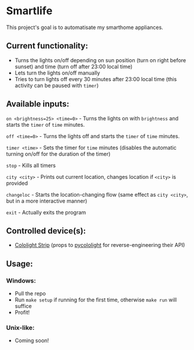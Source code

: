 # Smartlife
This project's goal is to automatisate my smarthome appliances.

Current functionality:
---
- Turns the lights on/off depending on sun position (turn on right before sunset) and time (turn off after 23:00 local time)
- Lets turn the lights on/off manually
- Tries to turn lights off every 30 minutes after 23:00 local time (this activity can be paused with `timer`)

Available inputs:
---
`on <brightness=25> <time=0>` - Turns the lights on with `brightness` and starts the `timer` of `time` minutes.

`off <time=0>` - Turns the lights off and starts the `timer` of `time` minutes.

`timer <time>` - Sets the timer for `time` minutes (disables the automatic turning on/off for the duration of the timer)

`stop` - Kills all timers

`city <city>` - Prints out current location, changes location if `<city>` is provided

`changeloc` - Starts the location-changing flow (same effect as `city <city>`, but in a more interactive manner)

`exit` - Actually exits the program

Controlled device(s):
---
- [Cololight Strip](https://cololight.de/products/cololight-strip?variant=32881788387392) (props to [pycololight](https://github.com/BazaJayGee66/pycololight) for reverse-engineering their API)

Usage:
---
### Windows:
- Pull the repo
- Run `make setup` if running for the first time, otherwise `make run` will suffice
- Profit!

### Unix-like:
- Coming soon!
